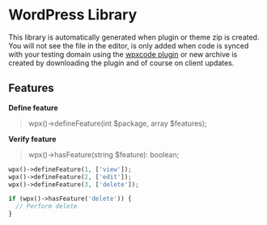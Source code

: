 # WordPress Library

This library is automatically generated when plugin or theme zip is created. You will not see the file in the editor, is only added when code is synced with your testing domain using the [wpxcode plugin](@wpxcode-plugin) or new archive is created by downloading the plugin and of course on client updates.

## Features

**Define feature**

> wpx()->defineFeature(int $package, array $features);

**Verify feature**

> wpx()->hasFeature(string $feature): boolean;

```php
wpx()->defineFeature(1, ['view']);
wpx()->defineFeature(2, ['edit']);
wpx()->defineFeature(3, ['delete']);

if (wpx()->hasFeature('delete')) {
  // Perform delete
}
```
